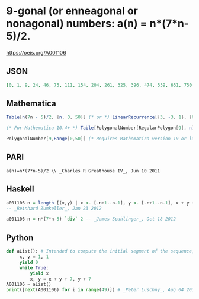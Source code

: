 # 9\-gonal \(or enneagonal or nonagonal\) numbers: a\(n\) \= n\*\(7\*n\-5\)/2\.
https://oeis.org/A001106
## JSON
```JSON
[0, 1, 9, 24, 46, 75, 111, 154, 204, 261, 325, 396, 474, 559, 651, 750, 856, 969, 1089, 1216, 1350, 1491, 1639, 1794, 1956, 2125, 2301, 2484, 2674, 2871, 3075, 3286, 3504, 3729, 3961, 4200, 4446, 4699, 4959, 5226, 5500, 5781, 6069, 6364]
```
## Mathematica
```Mathematica
Table[n(7n - 5)/2, {n, 0, 50}] (* or *) LinearRecurrence[{3, -3, 1}, {0, 1, 9}, 50] (* _Harvey P. Dale_, Nov 06 2011 *)
```
```Mathematica
(* For Mathematica 10.4+ *) Table[PolygonalNumber[RegularPolygon[9], n], {n, 0, 43}] (* _Arkadiusz Wesolowski_, Aug 27 2016 *)
```
```Mathematica
PolygonalNumber[9,Range[0,50]] (* Requires Mathematica version 10 or later *) (* _Harvey P. Dale_, Nov 19 2019 *)
```
## PARI
```PARI
a(n)=n*(7*n-5)/2 \\ _Charles R Greathouse IV_, Jun 10 2011
```
## Haskell
```Haskell
a001106 n = length [(x,y) | x <- [-n+1..n-1], y <- [-n+1..n-1], x + y <= n]
-- _Reinhard Zumkeller_, Jan 23 2012
```
```Haskell
a001106 n = n*(7*n-5) `div` 2 -- _James Spahlinger_, Oct 18 2012
```
## Python
```Python
def aList(): # Intended to compute the initial segment of the sequence, not isolated terms.
     x, y = 1, 1
     yield 0
     while True:
         yield x
         x, y = x + y + 7, y + 7
A001106 = aList()
print([next(A001106) for i in range(49)]) # _Peter Luschny_, Aug 04 2019
```
